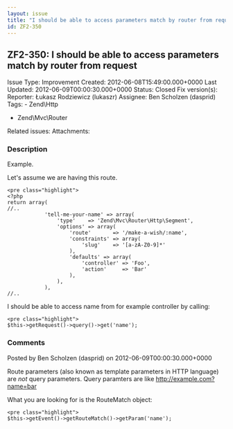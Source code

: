 ```yaml
---
layout: issue
title: "I should be able to access parameters match by router from request"
id: ZF2-350
---
```


ZF2-350: I should be able to access parameters match by router from request
---------------------------------------------------------------------------

 Issue Type: Improvement Created: 2012-06-08T15:49:00.000+0000 Last Updated: 2012-06-09T00:00:30.000+0000 Status: Closed Fix version(s): 
 Reporter:  Łukasz Rodziewicz (lukaszr)  Assignee:  Ben Scholzen (dasprid)  Tags: - Zend\\Http
- Zend\\Mvc\\Router
 
 Related issues: 
 Attachments: 
### Description

Example.

Let's assume we are having this route.

 
    <pre class="highlight">
    <?php
    return array(
    //..
                'tell-me-your-name' => array(
                    'type'    => 'Zend\Mvc\Router\Http\Segment',
                    'options' => array(
                        'route'       => '/make-a-wish/:name',
                        'constraints' => array(
                            'slug'    => '[a-zA-Z0-9]*'
                        ),
                        'defaults' => array(
                            'controller' => 'Foo',
                            'action'     => 'Bar'
                        ),
                    ),
                ),
    //..


I should be able to access name from for example controller by calling:

 
    <pre class="highlight">
    $this->getRequest()->query()->get('name');


 

 

### Comments

Posted by Ben Scholzen (dasprid) on 2012-06-09T00:00:30.000+0000

Route parameters (also known as template parameters in HTTP language) are _not_ query parameters. Query paramters are like <http://example.com?name=bar>

What you are looking for is the RouteMatch object:

 
    <pre class="highlight">
    $this->getEvent()->getRouteMatch()->getParam('name');


 

 
